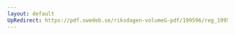 ```yaml
---
layout: default
UpRedirect: https://pdf.swedeb.se/riksdagen-volumeG-pdf/199596/reg_199596/reg_199596_0258.pdf
---
```


